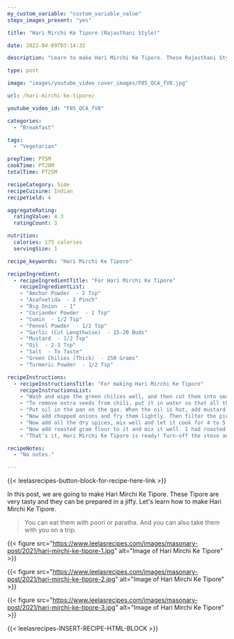 ```yaml
---
my_custom_variable: "custom_variable_value"
steps_images_present: "yes"

title: "Hari Mirchi Ke Tipore (Rajasthani Style)"

date: 2022-04-09T03:14:32

description: "Learn to make Hari Mirchi Ke Tipore. These Rajasthani Style Tipore are very tasty and they can be prepared in a jiffy."

type: post

image: "images/youtube_video_cover_images/F85_QCA_fV8.jpg"

url: /hari-mirchi-ke-tipore/

youtube_video_id: "F85_QCA_fV8"

categories: 
  - "Breakfast"

tags:
  - "Vegetarian"

prepTime: PT5M
cookTime: PT20M
totalTime: PT25M

recipeCategory: Side
recipeCuisine: Indian
recipeYield: 4

aggregateRating:
  ratingValue: 4.3
  ratingCount: 3

nutrition:
  calories: 175 calories
  servingSize: 1

recipe_keywords: "Hari Mirchi Ke Tipore"

recipeIngredient:
  - recipeIngredientTitle: "For Hari Mirchi Ke Tipore"
    recipeIngredientList:
    - "Amchur Powder  - 2 Tsp"
    - "Asafoetida  - 2 Pinch"
    - "Big Onion  - 1"
    - "Coriander Powder  - 1 Tsp"
    - "Cumin  - 1/2 Tsp"
    - "Fennel Powder  - 1/2 Tsp"
    - "Garlic (Cut Lengthwise)  - 15-20 Buds"
    - "Mustard  - 1/2 Tsp"
    - "Oil  - 2-3 Tsp"
    - "Salt  - To Taste"
    - "Green Chilies (Thick)  - 250 Grams"
    - "Turmeric Powder  - 1/2 Tsp"

recipeInstructions:
  - recipeInstructionsTitle: "For making Hari Mirchi Ke Tipore"
    recipeInstructionsList:
    - "Wash and wipe the green chilies well, and then cut them into small pieces." 
    - "To remove extra seeds from chili, put it in water so that all the extra seeds come out. If you like spicy taste, then there is no need to remove the seeds." 
    - "Put oil in the pan on the gas. When the oil is hot, add mustard, cumin, chopped garlic and asafoetida and cook till it becomes golden." 
    - "Now add chopped onions and fry them lightly. Then filter the pieces of chili which we had put in the water and put them in the pan and let it cook for 5-7 minutes by stirring it well." 
    - "Now add all the dry spices, mix well and let it cook for 4 to 5 minutes. Then add mango powder and cover it. Cook for a while so that the Hari Mirch Ke tipore becomes soft." 
    - "Now add roasted gram flour to it and mix it well. I had roasted the gram flour in advance. Keep stirring it continuously so that our gram flour does not stick to the bottom." 
    - "That’s it, Hari Mirchi Ke Tipore is ready! Turn-off the stove and take out these Hari Mirch Ke Tipore in a serving bowl. They have come out to be very tasty." 

recipeNotes:
  - "No notes." 

---
```


{{< leelasrecipes-button-block-for-recipe-here-link >}}

In this post, we are going to make Hari Mirchi Ke Tipore. These Tipore are very tasty and they can be prepared in a jiffy. Let's learn how to make Hari Mirchi Ke Tipore.

> You can eat them with poori or paratha. And you can also take them with you on a trip.

{{< figure src="https://www.leelasrecipes.com/images/masonary-post/2021/hari-mirchi-ke-tipore-1.jpg" alt="Image of Hari Mirchi Ke Tipore" >}}

{{< figure src="https://www.leelasrecipes.com/images/masonary-post/2021/hari-mirchi-ke-tipore-2.jpg" alt="Image of Hari Mirchi Ke Tipore" >}}

{{< figure src="https://www.leelasrecipes.com/images/masonary-post/2021/hari-mirchi-ke-tipore-3.jpg" alt="Image of Hari Mirchi Ke Tipore" >}}

{{< leelasrecipes-INSERT-RECIPE-HTML-BLOCK >}}


